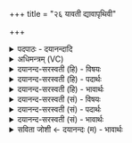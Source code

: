 +++
title = "२६ यावती द्यावापृथिवी"

+++
<details><summary>पदपाठः - दयानन्दादि</summary>

याव॑ती॒ऽइति॒ याव॑ती। द्यावा॑पृथि॒वीऽइति॒ द्यावा॑पृथि॒वी। याव॑त्। च॒। स॒प्त। सिन्ध॑वः। वि॒त॒स्थि॒रे इति॑ विऽतस्थि॒रे। ताव॑न्तम्। इ॒न्द्र॒। ते॒। ग्र॑हम्। ऊ॒र्जा। गृ॒ह्णा॒मि॒। अक्षि॑तम्। मयि॑। गृ॒ह्णा॒मि॒। अक्षि॑तम्। २६।
</details>

<details><summary>अधिमन्त्रम् (VC)</summary>

- इन्द्रो देवता
- दीर्घतमा ऋषिः
- स्वराट्पङ्क्तिः
- पञ्चमः
</details>

<details><summary>दयानन्द-सरस्वती (हि) - विषयः</summary>

फिर विद्वान् लोग क्या करें, इस विषय को अगले मन्त्र में कहा है ॥
</details>

<details><summary>दयानन्द-सरस्वती (हि) - पदार्थः</summary>

पदार्थान्वयभाषाः -  हे (इन्द्र) विद्युत् के समान वर्त्तमान परमेश्वर ! (ते) आपकी (यावती) जितनी (द्यावापृथिवी) सूर्य-भूमि (च) और (यावत्) जितने बड़े (सप्त) (सिन्धवः) सात समुद्र (वितस्थिरे) विशेषकर स्थित हैं, (तावन्तम्) उतने (अक्षितम्) नाशरहित (ग्रहम्) ग्रहण के साधनरूप सामर्थ्य को (ऊर्जा) बल के साथ मैं (गृह्णामि) स्वीकार करता तथा उतने (अक्षितम्) नाशरहित सामर्थ्य को मैं (मयि) अपने में (गृह्णामि) ग्रहण करता हूँ ॥२६ ॥
</details>

<details><summary>दयानन्द-सरस्वती (हि) - भावार्थः</summary>

भावार्थभाषाः -  विद्वानों को योग्य है कि जहाँ तक हो सके, वहाँ तक पृथिवी और बिजुली आदि के गुणों को ग्रहण कर अक्षय सुख को प्राप्त होवें ॥२६ ॥
</details>

<details><summary>दयानन्द-सरस्वती (सं) - विषयः</summary>

पुनर्विद्वांसः किं कुर्य्युरित्याह ॥
</details>

<details><summary>दयानन्द-सरस्वती (सं) - पदार्थः</summary>

पदार्थान्वयभाषाः -  हे इन्द्र ! ते यावती द्यावापृथिवी यावच्च सप्त सिन्धवो वितस्थिरे, तावन्तमक्षितं ग्रहमूर्जाऽहं गृह्णामि तावन्तमक्षितमहं मयि गृह्णामि ॥२६ ॥
</details>

<details><summary>दयानन्द-सरस्वती (सं) - भावार्थः</summary>

भावार्थभाषाः -  विद्वद्भिर्यावच्छक्यं तावत्पृथिवीविद्युदादिगुणान् गृहीत्वाऽक्षयं सुखमाप्तव्यम् ॥२६ ॥
</details>

<details><summary>सविता जोशी ← दयानन्दः (म) - भावार्थः</summary>

भावार्थभाषाः -  विद्वानांनी जोपर्यंत होईल तोपर्यंत पृथ्वी व विद्युत इत्यादींचे गुणग्रहण करून सतत सुख प्राप्त करावे.
</details>